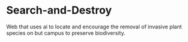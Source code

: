 # Search-and-Destroy
Web that uses ai to locate and encourage the removal of invasive plant species on but campus to preserve biodiversity.
